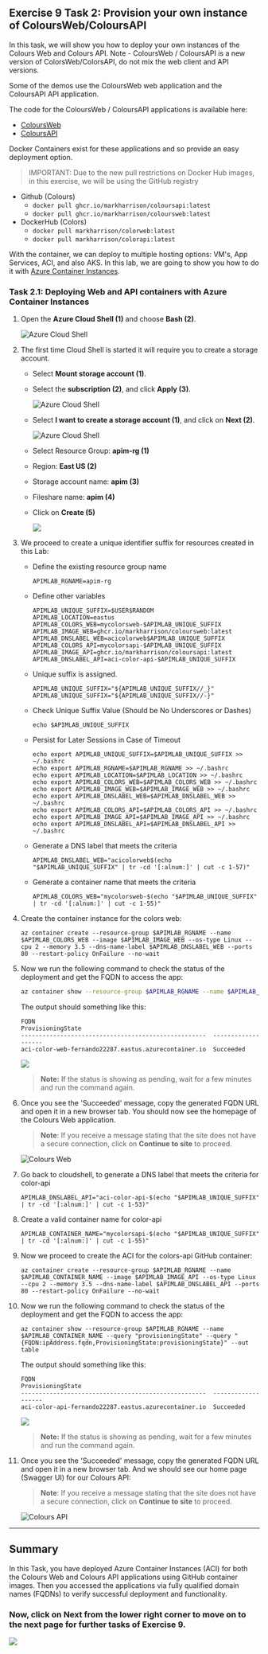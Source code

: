 ## Exercise 9 Task 2: Provision your own instance of ColoursWeb/ColoursAPI

In this task, we will show you how to deploy your own instances of the Colours Web and Colours API. Note - ColoursWeb / ColoursAPI is a new version of ColorsWeb/ColorsAPI, do not mix the web client and API versions.

Some of the demos use the ColoursWeb web application and the ColoursAPI API application. 

The code for the ColoursWeb / ColoursAPI applications is available here:

- [ColoursWeb](https://github.com/markharrison/ColoursWeb)
- [ColoursAPI](https://github.com/markharrison/ColoursAPI)

Docker Containers exist for these applications and so provide an easy deployment option.

> IMPORTANT: Due to the new pull restrictions on Docker Hub images, in this exercise, we will be using the GitHub registry

- Github (Colours)
  - `docker pull ghcr.io/markharrison/coloursapi:latest`
  - `docker pull ghcr.io/markharrison/coloursweb:latest`
- DockerHub (Colors)
  - `docker pull markharrison/colorweb:latest`
  - `docker pull markharrison/colorapi:latest`

With the container, we can deploy to multiple hosting options: VM's, App Services, ACI, and also AKS. In this lab, we are going to show you how to do it with [Azure Container Instances](https://docs.microsoft.com/en-us/azure/container-instances/).

### Task 2.1: Deploying Web and API containers with Azure Container Instances

1. Open the **Azure Cloud Shell (1)** and choose **Bash (2)**.

     ![Azure Cloud Shell](media/p24t2.1p1.png)

1. The first time Cloud Shell is started it will require you to create a storage account.

   - Select **Mount storage account (1)**.
   - Select the **subscription (2)**, and click **Apply (3)**.

     ![Azure Cloud Shell](media/E9T2.1S2.1-0309.png)

   - Select **I want to create a storage account (1)**, and click on **Next (2)**.

     ![Azure Cloud Shell](media/E9T2.1S2.2-0309.png)

   - Select Resource Group: **apim-rg (1)**
   - Region: **East US (2)**
   - Storage account name: **apim<inject key="Deployment ID" enableCopy="false" /> (3)**
   - Fileshare name: **apim (4)**
   - Click on **Create (5)**

       ![](media/p24t2.1p2.png)
   
1. We proceed to create a unique identifier suffix for resources created in this Lab:

   - Define the existing resource group name

     ```
     APIMLAB_RGNAME=apim-rg
     ```

   - Define other variables

     ```
     APIMLAB_UNIQUE_SUFFIX=$USER$RANDOM
     APIMLAB_LOCATION=eastus
     APIMLAB_COLORS_WEB=mycolorsweb-$APIMLAB_UNIQUE_SUFFIX
     APIMLAB_IMAGE_WEB=ghcr.io/markharrison/coloursweb:latest
     APIMLAB_DNSLABEL_WEB=acicolorweb$APIMLAB_UNIQUE_SUFFIX
     APIMLAB_COLORS_API=mycolorsapi-$APIMLAB_UNIQUE_SUFFIX
     APIMLAB_IMAGE_API=ghcr.io/markharrison/coloursapi:latest
     APIMLAB_DNSLABEL_API=aci-color-api-$APIMLAB_UNIQUE_SUFFIX
     ```

   - Unique suffix is assigned.

     ```
     APIMLAB_UNIQUE_SUFFIX="${APIMLAB_UNIQUE_SUFFIX//_}"
     APIMLAB_UNIQUE_SUFFIX="${APIMLAB_UNIQUE_SUFFIX//-}"
     ```

   - Check Unique Suffix Value (Should be No Underscores or Dashes)

     ```
     echo $APIMLAB_UNIQUE_SUFFIX
     ```

   - Persist for Later Sessions in Case of Timeout

     ```
     echo export APIMLAB_UNIQUE_SUFFIX=$APIMLAB_UNIQUE_SUFFIX >> ~/.bashrc
     echo export APIMLAB_RGNAME=$APIMLAB_RGNAME >> ~/.bashrc
     echo export APIMLAB_LOCATION=$APIMLAB_LOCATION >> ~/.bashrc
     echo export APIMLAB_COLORS_WEB=$APIMLAB_COLORS_WEB >> ~/.bashrc
     echo export APIMLAB_IMAGE_WEB=$APIMLAB_IMAGE_WEB >> ~/.bashrc
     echo export APIMLAB_DNSLABEL_WEB=$APIMLAB_DNSLABEL_WEB >> ~/.bashrc
     echo export APIMLAB_COLORS_API=$APIMLAB_COLORS_API >> ~/.bashrc
     echo export APIMLAB_IMAGE_API=$APIMLAB_IMAGE_API >> ~/.bashrc
     echo export APIMLAB_DNSLABEL_API=$APIMLAB_DNSLABEL_API >> ~/.bashrc
     ```

   - Generate a DNS label that meets the criteria

     ```
     APIMLAB_DNSLABEL_WEB="acicolorweb$(echo "$APIMLAB_UNIQUE_SUFFIX" | tr -cd '[:alnum:]' | cut -c 1-57)"
     ```

   - Generate a container name that meets the criteria

     ```
     APIMLAB_COLORS_WEB="mycolorsweb-$(echo "$APIMLAB_UNIQUE_SUFFIX" | tr -cd '[:alnum:]' | cut -c 1-55)"
     ```

1. Create the container instance for the colors web:

      ```  
      az container create --resource-group $APIMLAB_RGNAME --name $APIMLAB_COLORS_WEB --image $APIMLAB_IMAGE_WEB --os-type Linux --cpu 2 --memory 3.5 --dns-name-label $APIMLAB_DNSLABEL_WEB --ports 80 --restart-policy OnFailure --no-wait
      ```

1. Now we run the following command to check the status of the deployment and get the FQDN to access the app:

    ```bash
    az container show --resource-group $APIMLAB_RGNAME --name $APIMLAB_COLORS_WEB --query "{FQDN:ipAddress.fqdn,ProvisioningState:provisioningState}" --out table
    ```

    The output should something like this:

      ```
      FQDN                                                  ProvisioningState
      ----------------------------------------------------  -------------------
      aci-color-web-fernando22287.eastus.azurecontainer.io  Succeeded
      ```

      ![](media/p24t2.1p5.png)

      >**Note:** If the status is showing as pending, wait for a few minutes and run the command again.

1. Once you see the 'Succeeded' message, copy the generated FQDN URL and open it in a new browser tab. You should now see the homepage of the Colours Web application.

   >**Note**: If you receive a message stating that the site does not have a secure connection, click on **Continue to site** to proceed.

      ![Colours Web](media/02.png)

1. Go back to cloudshell, to generate a DNS label that meets the criteria for color-api
  
     ```
     APIMLAB_DNSLABEL_API="aci-color-api-$(echo "$APIMLAB_UNIQUE_SUFFIX" | tr -cd '[:alnum:]' | cut -c 1-53)"
     ```

1. Create a valid container name for color-api

     ```
     APIMLAB_CONTAINER_NAME="mycolorsapi-$(echo "$APIMLAB_UNIQUE_SUFFIX" | tr -cd '[:alnum:]' | cut -c 1-55)"
     ```

1. Now we proceed to create the ACI for the colors-api GitHub container:

   ```
   az container create --resource-group $APIMLAB_RGNAME --name $APIMLAB_CONTAINER_NAME --image $APIMLAB_IMAGE_API --os-type Linux --cpu 2 --memory 3.5 --dns-name-label $APIMLAB_DNSLABEL_API --ports 80 --restart-policy OnFailure --no-wait
   ```

1. Now we run the following command to check the status of the deployment and get the FQDN to access the app:

   ```
   az container show --resource-group $APIMLAB_RGNAME --name $APIMLAB_CONTAINER_NAME --query "provisioningState" --query "{FQDN:ipAddress.fqdn,ProvisioningState:provisioningState}" --out table
   ```

   The output should something like this:

   ```
   FQDN                                                  ProvisioningState
   ----------------------------------------------------  -------------------
   aci-color-api-fernando22287.eastus.azurecontainer.io  Succeeded
   ```

   ![](media/p24t2.1p10.png)

    >**Note:** If the status is showing as pending, wait for a few minutes and run the command again.  

1. Once you see the 'Succeeded' message, copy the generated FQDN URL and open it in a new browser tab. And we should see our home page (Swagger UI) for our Colours API:

   >**Note**: If you receive a message stating that the site does not have a secure connection, click on **Continue to site** to proceed.

   ![Colours API](media/03.png)
---
## Summary

In this Task, you have deployed Azure Container Instances (ACI) for both the Colours Web and Colours API applications using GitHub container images. Then you accessed the applications via fully qualified domain names (FQDNs) to verify successful deployment and functionality.

### Now, click on Next from the lower right corner to move on to the next page for further tasks of Exercise 9.

  ![](../gs/media/nextpagetab.png)
